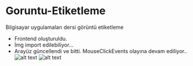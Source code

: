 # Goruntu-Etiketleme
 Bilgisayar uygulamaları dersi görüntü etiketleme
- Frontend oluşturuldu.
- İmg import edilebiliyor...
- Arayüz güncellendi ve bitti. MouseClickEvents olayına devam ediliyor..
![alt text](https://github.com/onursonmeznet/Goruntu-Etiketleme/blob/main/imgview/s1.jpg)
![alt text](https://github.com/onursonmeznet/Goruntu-Etiketleme/blob/main/imgview/s2.jpg)
